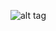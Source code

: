 ![alt tag](https://raw.githubusercontent.com/core2kx/trail-finder-2-chassis/master/rear-right-shackle-hanger/rear-right-shackle-hanger.png)
